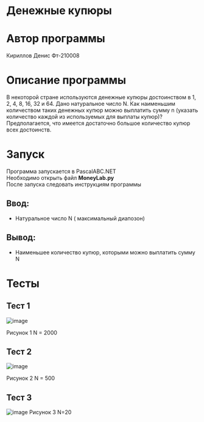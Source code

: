 #  Денежные купюры
# Автор программы
Кириллов Денис Фт-210008
# Описание программы 
В некоторой стране используются денежные купюры достоинством в 1, 2, 4, 8, 16, 32 и 64. Дано натуральное число N. Как наименьшим количеством таких денежных купюр можно выплатить сумму n (указать количество каждой из используемых для выплаты купюр)? Предполагается, что имеется достаточно большое количество купюр всех достоинств. 
# Запуск
Программа запускается в PascalABC.NET \
Необходимо открыть файл **MoneyLab.py**\
После запуска следовать инструкциям программы
## Ввод:
- Натуральное число N ( максимальный диапозон)
## Вывод:
- Наименьшее количество купюр, которыми можно выплатить сумму N

# Тесты
## Тест 1
![image](https://user-images.githubusercontent.com/113837843/206850884-7efe7033-dc94-4476-8fa4-37ab731b3c75.png)

Рисунок 1 N = 2000
## Тест 2
![image](https://user-images.githubusercontent.com/113837843/206850914-727477a8-224f-4ac2-91b7-649ee872f1e2.png)

Рисунок 2 N = 500
## Тест 3
![image](https://user-images.githubusercontent.com/113837843/206850929-5d998c31-2958-4cfd-bc47-ba46588cdec8.png)
Рисунок 3 N=20
